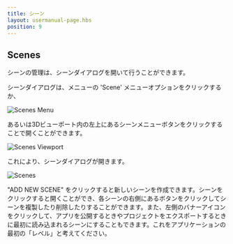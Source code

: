 ```yaml
---
title: シーン
layout: usermanual-page.hbs
position: 9
---
```


## Scenes

シーンの管理は、シーンダイアログを開いて行うことができます。

シーンダイアログは、メニューの 'Scene' メニューオプションをクリックするか、

![Scenes Menu][1]

あるいは3Dビューポート内の左上にあるシーンメニューボタンをクリックすることで開くことができます。

![Scenes Viewport][2]

これにより、シーンダイアログが開きます。

![Scenes][3]

"ADD NEW SCENE" をクリックすると新しいシーンを作成できます。シーンをクリックすると開くことができ、各シーンの右側にあるボタンをクリックしてシーンを複製したり削除したりすることができます。また、左側のバナーアイコンをクリックして、アプリを公開するときやプロジェクトをエクスポートするときに最初に読み込まれるシーンにすることもできます。これをアプリケーションの最初の「レベル」と考えてください。

[1]: /images/user-manual/editor/scenes-menu.jpg
[2]: /images/user-manual/editor/scenes-viewport.jpg
[3]: /images/user-manual/editor/scenes.jpg
